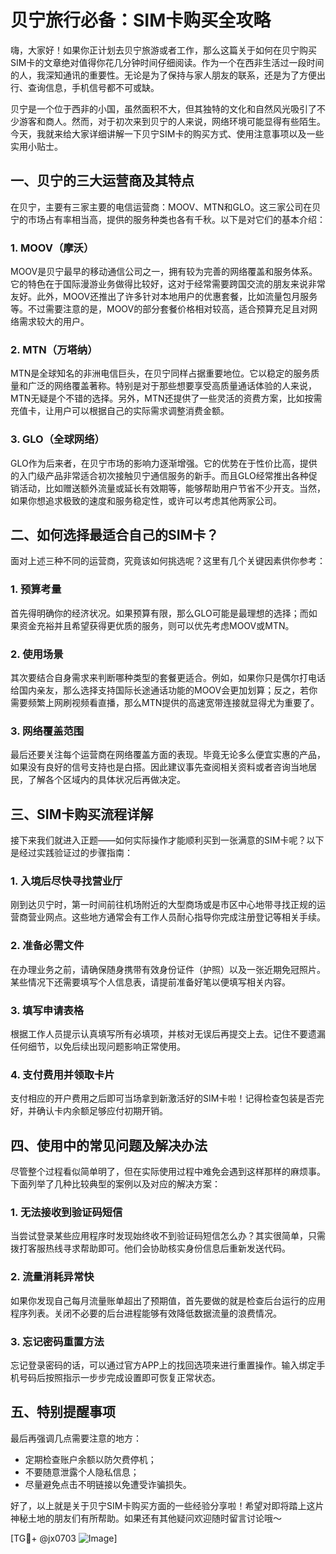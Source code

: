 # 贝宁旅行必备：SIM卡购买全攻略

嗨，大家好！如果你正计划去贝宁旅游或者工作，那么这篇关于如何在贝宁购买SIM卡的文章绝对值得你花几分钟时间仔细阅读。作为一个在西非生活过一段时间的人，我深知通讯的重要性。无论是为了保持与家人朋友的联系，还是为了方便出行、查询信息，手机信号都不可或缺。

贝宁是一个位于西非的小国，虽然面积不大，但其独特的文化和自然风光吸引了不少游客和商人。然而，对于初次来到贝宁的人来说，网络环境可能显得有些陌生。今天，我就来给大家详细讲解一下贝宁SIM卡的购买方式、使用注意事项以及一些实用小贴士。

## 一、贝宁的三大运营商及其特点

在贝宁，主要有三家主要的电信运营商：MOOV、MTN和GLO。这三家公司在贝宁的市场占有率相当高，提供的服务种类也各有千秋。以下是对它们的基本介绍：

### 1. MOOV（摩沃）
MOOV是贝宁最早的移动通信公司之一，拥有较为完善的网络覆盖和服务体系。它的特色在于国际漫游业务做得比较好，这对于经常需要跨国交流的朋友来说非常友好。此外，MOOV还推出了许多针对本地用户的优惠套餐，比如流量包月服务等。不过需要注意的是，MOOV的部分套餐价格相对较高，适合预算充足且对网络需求较大的用户。

### 2. MTN（万塔纳）
MTN是全球知名的非洲电信巨头，在贝宁同样占据重要地位。它以稳定的服务质量和广泛的网络覆盖著称。特别是对于那些想要享受高质量通话体验的人来说，MTN无疑是个不错的选择。另外，MTN还提供了一些灵活的资费方案，比如按需充值卡，让用户可以根据自己的实际需求调整消费金额。

### 3. GLO（全球网络）
GLO作为后来者，在贝宁市场的影响力逐渐增强。它的优势在于性价比高，提供的入门级产品非常适合初次接触贝宁通信服务的新手。而且GLO经常推出各种促销活动，比如赠送额外流量或延长有效期等，能够帮助用户节省不少开支。当然，如果你想追求极致的速度和服务稳定性，或许可以考虑其他两家公司。

## 二、如何选择最适合自己的SIM卡？

面对上述三种不同的运营商，究竟该如何挑选呢？这里有几个关键因素供你参考：

### 1. 预算考量
首先得明确你的经济状况。如果预算有限，那么GLO可能是最理想的选择；而如果资金充裕并且希望获得更优质的服务，则可以优先考虑MOOV或MTN。

### 2. 使用场景
其次要结合自身需求来判断哪种类型的套餐更适合。例如，如果你只是偶尔打电话给国内亲友，那么选择支持国际长途通话功能的MOOV会更加划算；反之，若你需要频繁上网刷视频看直播，那么MTN提供的高速宽带连接就显得尤为重要了。

### 3. 网络覆盖范围
最后还要关注每个运营商在网络覆盖方面的表现。毕竟无论多么便宜实惠的产品，如果没有良好的信号支持也是白搭。因此建议事先查阅相关资料或者咨询当地居民，了解各个区域内的具体状况后再做决定。

## 三、SIM卡购买流程详解

接下来我们就进入正题——如何实际操作才能顺利买到一张满意的SIM卡呢？以下是经过实践验证过的步骤指南：

### 1. 入境后尽快寻找营业厅
刚到达贝宁时，第一时间前往机场附近的大型商场或是市区中心地带寻找正规的运营商营业网点。这些地方通常会有工作人员耐心指导你完成注册登记等相关手续。

### 2. 准备必需文件
在办理业务之前，请确保随身携带有效身份证件（护照）以及一张近期免冠照片。某些情况下还需要填写个人信息表，请提前准备好笔以便填写相关内容。

### 3. 填写申请表格
根据工作人员提示认真填写所有必填项，并核对无误后再提交上去。记住不要遗漏任何细节，以免后续出现问题影响正常使用。

### 4. 支付费用并领取卡片
支付相应的开户费用之后即可当场拿到新激活好的SIM卡啦！记得检查包装是否完好，并确认卡内余额足够应付初期开销。

## 四、使用中的常见问题及解决办法

尽管整个过程看似简单明了，但在实际使用过程中难免会遇到这样那样的麻烦事。下面列举了几种比较典型的案例以及对应的解决方案：

### 1. 无法接收到验证码短信
当尝试登录某些应用程序时发现始终收不到验证码短信怎么办？其实很简单，只需拨打客服热线寻求帮助即可。他们会协助核实身份信息后重新发送代码。

### 2. 流量消耗异常快
如果你发现自己每月流量账单超出了预期值，首先要做的就是检查后台运行的应用程序列表。关闭不必要的后台进程能够有效降低数据流量的浪费情况。

### 3. 忘记密码重置方法
忘记登录密码的话，可以通过官方APP上的找回选项来进行重置操作。输入绑定手机号码后按照指示一步步完成设置即可恢复正常状态。

## 五、特别提醒事项

最后再强调几点需要注意的地方：
- 定期检查账户余额以防欠费停机；
- 不要随意泄露个人隐私信息；
- 尽量避免点击不明链接以免遭受诈骗损失。

好了，以上就是关于贝宁SIM卡购买方面的一些经验分享啦！希望对即将踏上这片神秘土地的朋友们有所帮助。如果还有其他疑问欢迎随时留言讨论哦～

[TG💪+ @jx0703 ![Image](https://github.com/user-attachments/assets/dbca1d08-cadb-493c-b0ec-ad6f7a83f270)]